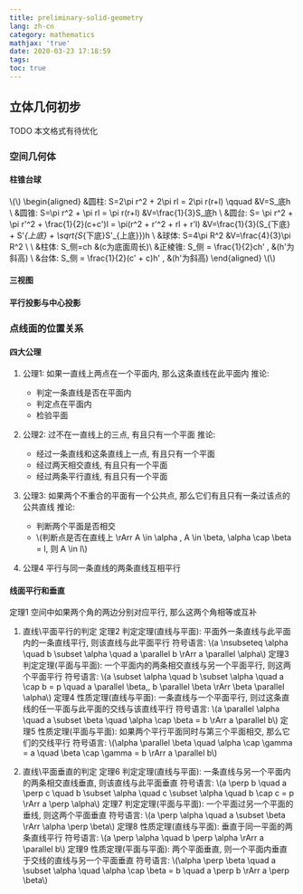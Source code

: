 ```yaml
---
title: preliminary-solid-geometry
lang: zh-cn
category: mathematics
mathjax: 'true'
date: 2020-03-23 17:18:59
tags:
toc: true
---
```

## 立体几何初步

TODO 本文格式有待优化

### 空间几何体 

#### 柱锥台球

\\(\\)
\begin{aligned}
&圆柱: S=2\pi r^2 + 2\pi rl = 2\pi r(r+l) \qquad &V=S_底h \\
&圆锥: S=\pi r^2 + \pi rl = \pi r(r+l) &V=\frac{1}{3}S_底h \\
&圆台: S= \pi r^2 + \pi r'^2 + \frac{1}{2}(c+c')l = \pi(r^2 + r'^2 + rl + r'l) &V=\frac{1}{3}(S_{下底} + S'_{上底} + \sqrt{S_{下底}S'_{上底}})h \\
&球体: S=4\pi R^2 &V=\frac{4}{3}\pi R^2 \\
\\
&柱体: S_侧=ch &(c为底面周长)\\
&正棱锥: S_侧 = \frac{1}{2}ch' \, &(h'为斜高) \\
&台体: S_侧 = \frac{1}{2}(c' + c)h' \, &(h'为斜高)
\end{aligned}
\\(\\)

#### 三视图

#### 平行投影与中心投影

### 点线面的位置关系

#### 四大公理

1. 公理1: 如果一直线上两点在一个平面内, 那么这条直线在此平面内
   推论:
   * 判定一条直线是否在平面内
   * 判定点在平面内
   * 检验平面

2. 公理2: 过不在一直线上的三点, 有且只有一个平面
   推论:
   * 经过一条直线和这条直线上一点, 有且只有一个平面
   * 经过两天相交直线, 有且只有一个平面
   * 经过两条平行直线, 有且只有一个平面

3. 公理3: 如果两个不重合的平面有一个公共点, 那么它们有且只有一条过该点的公共直线
   推论:
   * 判断两个平面是否相交
   * \\(判断点是否在直线上 \rArr A \in \alpha , A \in \beta, \alpha \cap \beta = l, 则 A \in l\\)

4. 公理4 平行与同一条直线的两条直线互相平行

#### 线面平行和垂直

定理1 空间中如果两个角的两边分别对应平行, 那么这两个角相等或互补

1. 直线\平面平行的判定
   定理2 判定定理(直线与平面): 平面外一条直线与此平面内的一条直线平行, 则该直线与此平面平行
         符号语言: \\(a \nsubseteq \alpha \quad b \subset \alpha \quad a \parallel b \rArr a \parallel \alpha\\)
   定理3 判定定理(平面与平面): 一个平面内的两条相交直线与另一个平面平行, 则这两个平面平行
         符号语言: \\(a \subset \alpha \quad b \subset \alpha \quad a \cap b = p \quad a \parallel \beta,\, b \parallel \beta \rArr \beta \parallel \alpha\\)
   定理4 性质定理(直线与平面): 一条直线与一个平面平行, 则过这条直线的任一平面与此平面的交线与该直线平行
         符号语言: \\(a \parallel \alpha \quad a \subset \beta \quad \alpha \cap \beta = b \rArr a \parallel b\\)
   定理5 性质定理(平面与平面): 如果两个平行平面同时与第三个平面相交, 那么它们的交线平行
         符号语言: \\(\alpha \parallel \beta \quad \alpha \cap \gamma = a \quad \beta \cap \gamma = b \rArr a \parallel b\\)


2. 直线\平面垂直的判定
   定理6 判定定理(直线与平面): 一条直线与另一个平面内的两条相交直线垂直, 则该直线与此平面垂直
         符号语言: \\(a \perp b \quad a \perp c \quad b \subset \alpha \quad c \subset \alpha \quad b \cap c = p \rArr a \perp \alpha\\)
   定理7 判定定理(平面与平面): 一个平面过另一个平面的垂线, 则这两个平面垂直
         符号语言: \\(a \perp \alpha \quad a \subset \beta \rArr \alpha \perp \beta\\)
   定理8 性质定理(直线与平面): 垂直于同一平面的两条直线平行
         符号语言: \\(a \perp \alpha \quad b \perp \alpha \rArr a \parallel b\\)
   定理9 性质定理(平面与平面): 两个平面垂直, 则一个平面内垂直于交线的直线与另一个平面垂直
         符号语言: \\(\alpha \perp \beta \quad a \subset \alpha \quad \alpha \cap \beta = b \quad a \perp b \rArr a \perp \beta\\)
